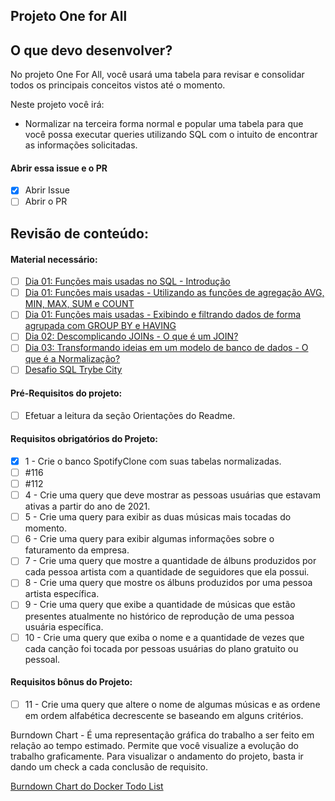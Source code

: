 ## Projeto One for All

## O que devo desenvolver?

No projeto One For All, você usará uma tabela para revisar e consolidar todos os principais conceitos vistos até o momento.

Neste projeto você irá:

- Normalizar na terceira forma normal e popular uma tabela para que você possa executar queries utilizando SQL com o intuito de encontrar as informações solicitadas.

#### Abrir essa issue e o PR

- [x] Abrir Issue
- [ ] Abrir o PR

## Revisão de conteúdo:

#### Material necessário:
- [ ] [Dia 01: Funções mais usadas no SQL - Introdução](https://app.betrybe.com/learn/course/5e938f69-6e32-43b3-9685-c936530fd326/module/94d0e996-1827-4fbc-bc24-c99fb592925b/section/a10ee6b2-77b9-493f-ab76-a8f9822c5608/day/6ead052e-46e3-4d96-a207-873325293189/lesson/a5480a5e-96b0-4728-a238-d0b5f513ed26)
- [ ] [Dia 01: Funções mais usadas - Utilizando as funções de agregação AVG, MIN, MAX, SUM e COUNT](https://app.betrybe.com/learn/course/5e938f69-6e32-43b3-9685-c936530fd326/module/94d0e996-1827-4fbc-bc24-c99fb592925b/section/a10ee6b2-77b9-493f-ab76-a8f9822c5608/day/6ead052e-46e3-4d96-a207-873325293189/lesson/81f2c554-8d0d-462c-8b67-e7b1d47444a7)
- [ ] [Dia 01: Funções mais usadas - Exibindo e filtrando dados de forma agrupada com GROUP BY e HAVING](https://app.betrybe.com/learn/course/5e938f69-6e32-43b3-9685-c936530fd326/module/94d0e996-1827-4fbc-bc24-c99fb592925b/section/a10ee6b2-77b9-493f-ab76-a8f9822c5608/day/6ead052e-46e3-4d96-a207-873325293189/lesson/51e575b4-9bb8-4b86-ad61-918d2c109ddd)
- [ ] [Dia 02: Descomplicando JOINs - O que é um JOIN?](https://app.betrybe.com/learn/course/5e938f69-6e32-43b3-9685-c936530fd326/module/94d0e996-1827-4fbc-bc24-c99fb592925b/section/a10ee6b2-77b9-493f-ab76-a8f9822c5608/day/783f9e5d-06b1-485e-9268-7df42aa26324/lesson/19cc3526-3dab-42f4-8daa-5307275a2f23)
- [ ] [Dia 03: Transformando ideias em um modelo de banco de dados - O que é a Normalização?](https://app.betrybe.com/learn/course/5e938f69-6e32-43b3-9685-c936530fd326/module/94d0e996-1827-4fbc-bc24-c99fb592925b/section/a10ee6b2-77b9-493f-ab76-a8f9822c5608/day/c04b45a4-0412-45ee-b2a9-de3d923a4ded/lesson/2269f0f5-7f7b-4e39-9edc-c62b77ce516a)
- [ ] [Desafio SQL Trybe City](https://app.betrybe.com/learn/course/5e938f69-6e32-43b3-9685-c936530fd326/live-lectures/17907612-170d-4ac4-8332-db126bd1ef35/recording/abc8f486-0c31-43d2-8b33-495c9957a109)

#### Pré-Requisitos do projeto:

- [ ] Efetuar a leitura da seção Orientações do Readme.

#### Requisitos obrigatórios do Projeto:
- [x] 1 - Crie o banco SpotifyClone com suas tabelas normalizadas.
- [ ] #116
- [ ] #112
- [ ] 4 - Crie uma query que deve mostrar as pessoas usuárias que estavam ativas a partir do ano de 2021.
- [ ] 5 - Crie uma query para exibir as duas músicas mais tocadas do momento.
- [ ] 6 - Crie uma query para exibir algumas informações sobre o faturamento da empresa.
- [ ] 7 - Crie uma query que mostre a quantidade de álbuns produzidos por cada pessoa artista com a quantidade de seguidores que ela possui.
- [ ] 8 - Crie uma query que mostre os álbuns produzidos por uma pessoa artista específica.
- [ ] 9 - Crie uma query que exibe a quantidade de músicas que estão presentes atualmente no histórico de reprodução de uma pessoa usuária específica.
- [ ] 10 - Crie uma query que exiba o nome e a quantidade de vezes que cada canção foi tocada por pessoas usuárias do plano gratuito ou pessoal.

#### Requisitos bônus do Projeto:
- [ ] 11 - Crie uma query que altere o nome de algumas músicas e as ordene em ordem alfabética decrescente se baseando em alguns critérios.

Burndown Chart - É uma representação gráfica do trabalho a ser feito em relação ao tempo estimado. Permite que você visualize a evolução do trabalho graficamente. Para visualizar o andamento do projeto, basta ir dando um check a cada conclusão de requisito.

[Burndown Chart do Docker Todo List](https://docs.google.com/spreadsheets/d/1JG0Bg-6bVG2IDaVjJUOcupWnrrB_TUO3kJyCCUlJ7I4/edit#gid=957745500)
